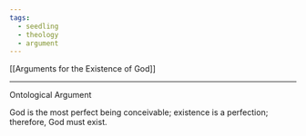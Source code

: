 ```yaml
---
tags:
  - seedling
  - theology
  - argument
---
```

[[Arguments for the Existence of God]] <br>

---

Ontological Argument

God is the most perfect being conceivable; existence is a perfection; therefore, God must exist.